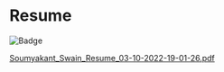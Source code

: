 # Resume 

![Badge](https://visitor-counter-badge.vercel.app/api/Soumya048/Resume/)


[Soumyakant_Swain_Resume_03-10-2022-19-01-26.pdf](https://github.com/Soumya048/Resume/files/9803116/Soumyakant_Swain_Resume_03-10-2022-19-01-26.pdf)
